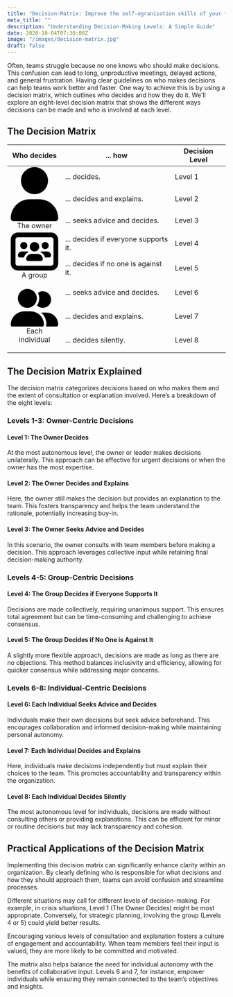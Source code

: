 ```yaml
---
title: "Decision-Matrix: Improve the self-ogranisation skills of your team"
meta_title: ""
description: "Understanding Decision-Making Levels: A Simple Guide"
date: 2020-10-04T07:30:00Z
image: "/images/decision-matrix.jpg"
draft: false
---
```


Often, teams struggle because no one knows who should make decisions. This confusion can lead to long, unproductive meetings, delayed actions, and general frustration. Having clear guidelines on who makes decisions can help teams work better and faster. One way to achieve this is by using a decision matrix, which outlines who decides and how they do it. We'll explore an eight-level decision matrix that shows the different ways decisions can be made and who is involved at each level.

## The Decision Matrix

<table>
	<thead>
		<tr>
			<th class="text-center">Who decides</th>
			<th class="text-left">... how</th>
			<th class="text-right">Decision Level</th>
		</tr>
	</thead>
	<tbody>
		<tr>
			<td rowspan="3" style="vertical-align:middle; text-align:center;">
            <svg class="w-10 m-auto fill-slate-50	" xmlns="http://www.w3.org/2000/svg" viewBox="0 0 448 512"><!--!Font Awesome Free 6.5.2 by @fontawesome - https://fontawesome.com License - https://fontawesome.com/license/free Copyright 2024 Fonticons, Inc.--><path d="M224 256A128 128 0 1 0 224 0a128 128 0 1 0 0 256zm-45.7 48C79.8 304 0 383.8 0 482.3C0 498.7 13.3 512 29.7 512H418.3c16.4 0 29.7-13.3 29.7-29.7C448 383.8 368.2 304 269.7 304H178.3z"/></svg>
            The owner</td>
			<td>... decides.</td>
			<td class="text-right">Level 1</td>
		</tr>
		<tr>
			<td>... decides and explains.</td>
			<td class="text-right">Level 2</td>
		</tr>
		<tr>
			<td>... seeks advice and decides.</td>
			<td class="text-right">Level 3</td>
		</tr>
		<tr>
			<td rowspan="2" style="vertical-align:middle; text-align:center">
            <svg class="w-10 m-auto fill-slate-50" xmlns="http://www.w3.org/2000/svg" viewBox="0 0 640 512"><!--!Font Awesome Free 6.5.2 by @fontawesome - https://fontawesome.com License - https://fontawesome.com/license/free Copyright 2024 Fonticons, Inc.--><path d="M96 0C43 0 0 43 0 96V416c0 53 43 96 96 96H544c53 0 96-43 96-96V96c0-53-43-96-96-96H96zM64 96c0-17.7 14.3-32 32-32H544c17.7 0 32 14.3 32 32V416c0 17.7-14.3 32-32 32H96c-17.7 0-32-14.3-32-32V96zm159.8 80a48 48 0 1 0 -96 0 48 48 0 1 0 96 0zM96 309.3c0 14.7 11.9 26.7 26.7 26.7h56.1c8-34.1 32.8-61.7 65.2-73.6c-7.5-4.1-16.2-6.4-25.3-6.4H149.3C119.9 256 96 279.9 96 309.3zM461.2 336h56.1c14.7 0 26.7-11.9 26.7-26.7c0-29.5-23.9-53.3-53.3-53.3H421.3c-9.2 0-17.8 2.3-25.3 6.4c32.4 11.9 57.2 39.5 65.2 73.6zM372 289c-3.9-.7-7.9-1-12-1H280c-4.1 0-8.1 .3-12 1c-26 4.4-47.3 22.7-55.9 47c-2.7 7.5-4.1 15.6-4.1 24c0 13.3 10.7 24 24 24H408c13.3 0 24-10.7 24-24c0-8.4-1.4-16.5-4.1-24c-8.6-24.3-29.9-42.6-55.9-47zM512 176a48 48 0 1 0 -96 0 48 48 0 1 0 96 0zM320 256a64 64 0 1 0 0-128 64 64 0 1 0 0 128z"/></svg>        A group</td>
			<td>... decides if everyone supports it.</td>
			<td class="text-right">Level 4</td>
		</tr>
		<tr>
			<td>... decides if no one is against it.</td>
			<td class="text-right">Level 5</td>
		</tr>
		<tr>
			<td rowspan="3" style="vertical-align:middle; text-align:center">
            
<svg class="w-10 m-auto fill-slate-50" xmlns="http://www.w3.org/2000/svg" viewBox="0 0 640 512"><!--!Font Awesome Free 6.5.2 by @fontawesome - https://fontawesome.com License - https://fontawesome.com/license/free Copyright 2024 Fonticons, Inc.--><path d="M96 128a128 128 0 1 1 256 0A128 128 0 1 1 96 128zM0 482.3C0 383.8 79.8 304 178.3 304h91.4C368.2 304 448 383.8 448 482.3c0 16.4-13.3 29.7-29.7 29.7H29.7C13.3 512 0 498.7 0 482.3zM609.3 512H471.4c5.4-9.4 8.6-20.3 8.6-32v-8c0-60.7-27.1-115.2-69.8-151.8c2.4-.1 4.7-.2 7.1-.2h61.4C567.8 320 640 392.2 640 481.3c0 17-13.8 30.7-30.7 30.7zM432 256c-31 0-59-12.6-79.3-32.9C372.4 196.5 384 163.6 384 128c0-26.8-6.6-52.1-18.3-74.3C384.3 40.1 407.2 32 432 32c61.9 0 112 50.1 112 112s-50.1 112-112 112z"/></svg>Each individual</td>
			<td>... seeks advice and decides.</td>
			<td class="text-right">Level 6</td>
		</tr>
		<tr>
			<td>... decides and explains.</td>
			<td class="text-right">Level 7</td>
		</tr>
		<tr>
			<td>... decides silently.</td>
			<td class="text-right">Level 8</td>
		</tr>
	</tbody>
</table>


## The Decision Matrix Explained

The decision matrix categorizes decisions based on who makes them and the extent of consultation or explanation involved. Here’s a breakdown of the eight levels:

### Levels 1-3: Owner-Centric Decisions

#### Level 1: The Owner Decides
At the most autonomous level, the owner or leader makes decisions unilaterally. This approach can be effective for urgent decisions or when the owner has the most expertise.

#### Level 2: The Owner Decides and Explains
Here, the owner still makes the decision but provides an explanation to the team. This fosters transparency and helps the team understand the rationale, potentially increasing buy-in.

#### Level 3: The Owner Seeks Advice and Decides
In this scenario, the owner consults with team members before making a decision. This approach leverages collective input while retaining final decision-making authority.

### Levels 4-5: Group-Centric Decisions

#### Level 4: The Group Decides if Everyone Supports It
Decisions are made collectively, requiring unanimous support. This ensures total agreement but can be time-consuming and challenging to achieve consensus.

#### Level 5: The Group Decides if No One is Against It
A slightly more flexible approach, decisions are made as long as there are no objections. This method balances inclusivity and efficiency, allowing for quicker consensus while addressing major concerns.

### Levels 6-8: Individual-Centric Decisions

#### Level 6: Each Individual Seeks Advice and Decides
Individuals make their own decisions but seek advice beforehand. This encourages collaboration and informed decision-making while maintaining personal autonomy.

#### Level 7: Each Individual Decides and Explains
Here, individuals make decisions independently but must explain their choices to the team. This promotes accountability and transparency within the organization.

#### Level 8: Each Individual Decides Silently
The most autonomous level for individuals, decisions are made without consulting others or providing explanations. This can be efficient for minor or routine decisions but may lack transparency and cohesion.

## Practical Applications of the Decision Matrix

Implementing this decision matrix can significantly enhance clarity within an organization. By clearly defining who is responsible for what decisions and how they should approach them, teams can avoid confusion and streamline processes.

Different situations may call for different levels of decision-making. For example, in crisis situations, Level 1 (The Owner Decides) might be most appropriate. Conversely, for strategic planning, involving the group (Levels 4 or 5) could yield better results.

Encouraging various levels of consultation and explanation fosters a culture of engagement and accountability. When team members feel their input is valued, they are more likely to be committed and motivated.

The matrix also helps balance the need for individual autonomy with the benefits of collaborative input. Levels 6 and 7, for instance, empower individuals while ensuring they remain connected to the team’s objectives and insights.

